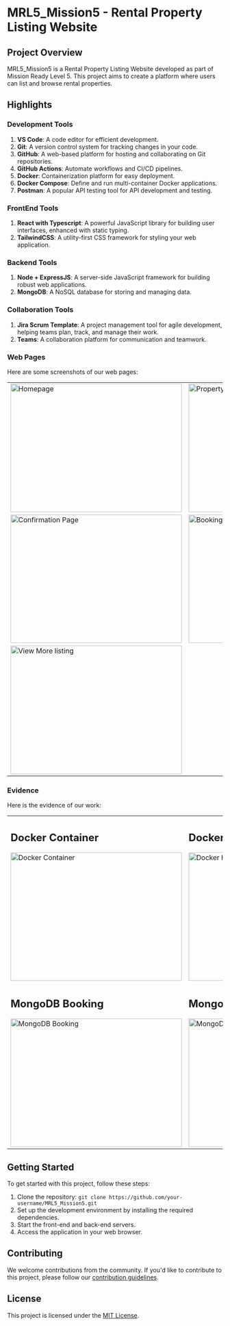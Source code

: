# MRL5_Mission5 - Rental Property Listing Website

## Project Overview
MRL5_Mission5 is a Rental Property Listing Website developed as part of Mission Ready Level 5. This project aims to create a platform where users can list and browse rental properties.

## Highlights
### Development Tools
1. **VS Code**: A code editor for efficient development.
2. **Git**: A version control system for tracking changes in your code.
3. **GitHub**: A web-based platform for hosting and collaborating on Git repositories.
4. **GitHub Actions**: Automate workflows and CI/CD pipelines.
5. **Docker**: Containerization platform for easy deployment.
6. **Docker Compose**: Define and run multi-container Docker applications.
7. **Postman**: A popular API testing tool for API development and testing.

### FrontEnd Tools
1. **React with Typescript**: A powerful JavaScript library for building user interfaces, enhanced with static typing.
2. **TailwindCSS**: A utility-first CSS framework for styling your web application.

### Backend Tools
1. **Node + ExpressJS**: A server-side JavaScript framework for building robust web applications.
2. **MongoDB**: A NoSQL database for storing and managing data.

### Collaboration Tools
1. **Jira Scrum Template**: A project management tool for agile development, helping teams plan, track, and manage their work.
2. **Teams**: A collaboration platform for communication and teamwork.

### Web Pages
Here are some screenshots of our web pages:

<!-- Images in a Table -->
<table>
  <tr>
    <td>
      <img src="./github-images/page1.png" alt="Homepage" width="400" height="300">
    </td>
    <td>
      <img src="./github-images/page2.png" alt="Property Listing Page" width="400" height="300">
    </td>
    <td>
      <img src="./github-images/page3.png" alt="Property Details Page" width="400" height="300">
    </td>
    <td>
      <img src="./github-images/page4.png" alt="Tenancy Application Page" width="400" height="300">
    </td>
  </tr>
  <tr>
    <td>
      <img src="./github-images/page6.png" alt="Confirmation Page" width="400" height="300">
    </td>
    <td>
      <img src="./github-images/popup-booking.png" alt="Booking popup" width="400" height="300">
    </td>
    <td>
      <img src="./github-images/popup-enquire.png" alt="Enquire popup" width="400" height="300">
    </td>
    <td>
      <img src="./github-images/popup-save.png" alt="Save popup" width="400" height="300">
    </td>
  </tr>
  <tr>
    <td>
      <img src="./github-images/viewmore.png" alt="View More listing" width="400" height="300">
    </td>
    <!-- Add more images for additional rows here if needed -->
  </tr>
</table>

### Evidence
Here is the evidence of our work:

<!-- Images in a Table -->
<table>
  <tr>
    <td>
      <h2>Docker Container</h2>
      <img src="./github-images/docker.png" alt="Docker Container" width="400" height="300">
    </td>
    <td>
      <h2>Docker Hub</h2>
      <img src="./github-images/dockerhub.png" alt="Docker Hub" width="400" height="300">
    </td>
  </tr>
  <tr>
    <td>
      <h2>MongoDB Booking</h2>
      <img src="./github-images/mongodb-booking.png" alt="MongoDB Booking" width="400" height="300">
    </td>
    <td>
      <h2>MongoDB Properties</h2>
      <img src="./github-images/mongodb-properties.png" alt="MongoDB Properties" width="400" height="300">
    </td>
  </tr>
</table>


## Getting Started
To get started with this project, follow these steps:

1. Clone the repository: `git clone https://github.com/your-username/MRL5_Mission5.git`
2. Set up the development environment by installing the required dependencies.
3. Start the front-end and back-end servers.
4. Access the application in your web browser.

## Contributing
We welcome contributions from the community. If you'd like to contribute to this project, please follow our [contribution guidelines](CONTRIBUTING.md).

## License
This project is licensed under the [MIT License](LICENSE).
